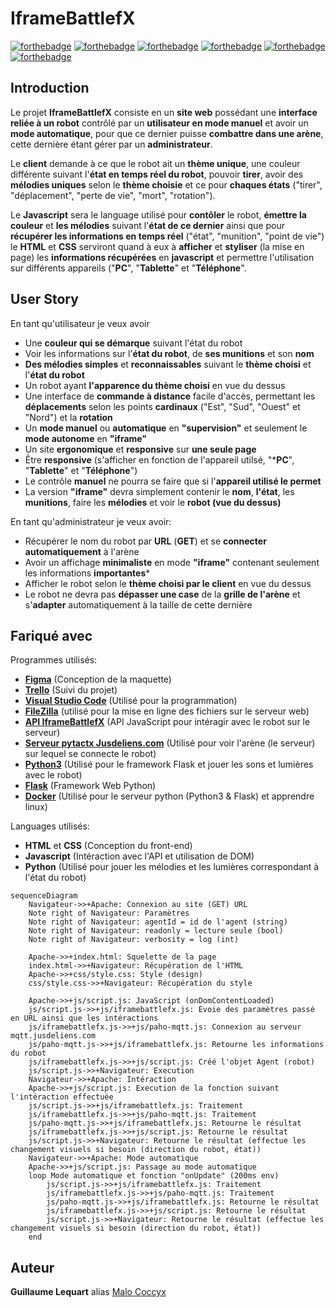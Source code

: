 # IframeBattlefX

[![forthebadge](https://forthebadge.com/images/badges/it-works-why.svg)](https://forthebadge.com) [![forthebadge](https://forthebadge.com/images/badges/built-with-love.svg)](https://forthebadge.com) [![forthebadge](https://forthebadge.com/images/badges/for-robots.svg)](https://forthebadge.com)
[![forthebadge](https://forthebadge.com/images/badges/made-with-javascript.svg)](https://forthebadge.com) [![forthebadge](https://forthebadge.com/images/badges/uses-html.svg)](https://forthebadge.com) [![forthebadge](https://forthebadge.com/images/badges/uses-css.svg)](https://forthebadge.com)

## Introduction

Le projet **IframeBattlefX** consiste en un **site web** possédant une **interface reliée à un robot** contrôlé par un **utilisateur en mode manuel** et avoir un **mode automatique**, pour que ce dernier puisse **combattre dans une arène**, cette dernière étant gérer par un **administrateur**.

Le **client** demande à ce que le robot ait un **thème unique**, une couleur différente suivant l'**état en temps réel du robot**, pouvoir **tirer**, avoir des **mélodies uniques** selon le **thème choisie** et ce pour **chaques états** ("tirer", "déplacement", "perte de vie", "mort", "rotation").

Le **Javascript** sera le language utilisé pour **contôler** le robot, **émettre la couleur** et **les mélodies** suivant l'**état de ce dernier** ainsi que pour **récupérer les informations en temps réel** ("état", "munition", "point de vie") le **HTML** et **CSS** serviront quand à eux à **afficher** et **styliser** (la mise en page) les **informations récupérées** en **javascript** et permettre l'utilisation sur différents appareils ("**PC**", "**Tablette**" et "**Téléphone**".


## User Story
 
En tant qu'utilisateur je veux avoir
* Une **couleur qui se démarque** suivant l'état du robot
* Voir les informations sur l'**état du robot**, de **ses munitions** et son **nom**
* **Des mélodies simples** et **reconnaissables** suivant le **thème choisi** et l'**état du robot**
* Un robot ayant **l'apparence du thème choisi** en vue du dessus
* Une interface de **commande à distance** facile d'accès, permettant les **déplacements** selon les points **cardinaux** ("Est", "Sud", "Ouest" et "Nord") et la **rotation**
* Un **mode manuel** ou **automatique** en **"supervision"** et seulement le **mode autonome** en **"iframe"**
* Un site **ergonomique** et **responsive** sur **une seule page**
* Être **responsive** (s'afficher en fonction de l'appareil utilsé, "***PC**", "**Tablette**" et "**Téléphone**")
* Le contrôle **manuel** ne pourra se faire que si l'**appareil utilisé le permet**
* La version **"iframe"** devra simplement contenir le **nom**, **l'état**, les **munitions**, faire les **mélodies** et voir le **robot (vue du dessus)**

En tant qu'administrateur je veux avoir:

* Récupérer le nom du robot par **URL** (**GET**) et se **connecter automatiquement** à l'arène 
* Avoir un affichage **minimaliste** en mode **"iframe"** contenant seulement les informations **importantes***
* Afficher le robot selon le **thème choisi par le client** en vue du dessus
* Le robot ne devra pas **dépasser une case** de la **grille de l'arène** et s'**adapter** automatiquement à la taille de cette dernière

## Fariqué avec

Programmes utilisés:
* **[Figma](https://www.figma.com/)** (Conception de la maquette)
* **[Trello](https://trello.com/)** (Suivi du projet)
* **[Visual Studio Code](https://code.visualstudio.com/)** (Utilisé pour la programmation) 
* **[FileZilla](https://filezilla-project.org/)** (utilisé pour la mise en ligne des fichiers sur le serveur web)
* **[API IframeBattlefX](https://github.com/MaloCoccyx/IframeBattlefX/blob/main/js/iframebattlefx.js)** (API JavaScript pour intéragir avec le robot sur le serveur)
* **[Serveur pytactx Jusdeliens.com](http://jusdeliens.com/play/pytactx/)** (Utilisé pour voir l'arène (le serveur) sur lequel se connecte le robot)
* **[Python3](https://www.python.org/download/releases/3.0/)** (Utilisé pour le framework Flask et jouer les sons et lumières avec le robot)
* **[Flask](https://flask.palletsprojects.com/)** (Framework Web Python)
* **[Docker](https://www.docker.com/)** (Utilisé pour le serveur python (Python3 & Flask) et apprendre linux)

Languages utilisés:
* **HTML** et **CSS** (Conception du front-end)
* **Javascript** (Intéraction avec l'API et utilisation de DOM)
* **Python** (Utilisé pour jouer les mélodies et les lumières correspondant à l'état du robot)

```mermaid
sequenceDiagram
    Navigateur->>+Apache: Connexion au site (GET) URL
    Note right of Navigateur: Paramètres
    Note right of Navigateur: agentId = id de l'agent (string)
    Note right of Navigateur: readonly = lecture seule (bool)
    Note right of Navigateur: verbosity = log (int)

    Apache->>+index.html: Squelette de la page
    index.html->>+Navigateur: Récupération de l'HTML
    Apache->>+css/style.css: Style (design)
    css/style.css->>+Navigateur: Récupération du style
    
    Apache->>+js/script.js: JavaScript (onDomContentLoaded)
    js/script.js->>+js/iframebattlefx.js: Evoie des paramètres passé en URL ainsi que les intéractions
    js/iframebattlefx.js->>+js/paho-mqtt.js: Connexion au serveur mqtt.jusdeliens.com
    js/paho-mqtt.js->>+js/iframebattlefx.js: Retourne les informations du robot 
    js/iframebattlefx.js->>+js/script.js: Créé l'objet Agent (robot)
    js/script.js->>+Navigateur: Execution
    Navigateur->>+Apache: Intéraction
    Apache->>+js/script.js: Execution de la fonction suivant l'intéraction effectuée
    js/script.js->>+js/iframebattlefx.js: Traitement
    js/iframebattlefx.js->>+js/paho-mqtt.js: Traitement
    js/paho-mqtt.js->>+js/iframebattlefx.js: Retourne le résultat
    js/iframebattlefx.js->>+js/script.js: Retourne le résultat
    js/script.js->>+Navigateur: Retourne le résultat (effectue les changement visuels si besoin (direction du robot, état))
    Navigateur->>+Apache: Mode automatique
    Apache->>+js/script.js: Passage au mode automatique
    loop Mode automatique et fonction "onUpdate" (200ms env)
        js/script.js->>+js/iframebattlefx.js: Traitement
        js/iframebattlefx.js->>+js/paho-mqtt.js: Traitement
        js/paho-mqtt.js->>+js/iframebattlefx.js: Retourne le résultat
        js/iframebattlefx.js->>+js/script.js: Retourne le résultat
        js/script.js->>+Navigateur: Retourne le résultat (effectue les changement visuels si besoin (direction du robot, état))
    end
```

## Auteur

**Guillaume Lequart** alias [Malo Coccyx](https://github.com/MaloCoccyx/ "@MaloCoccyx")
